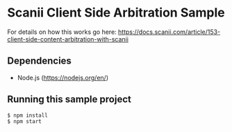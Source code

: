 # Scanii Client Side Arbitration Sample

For details on how this works go here: https://docs.scanii.com/article/153-client-side-content-arbitration-with-scanii

## Dependencies
* Node.js (https://nodejs.org/en/)

## Running this sample project
```
$ npm install 
$ npm start
```
